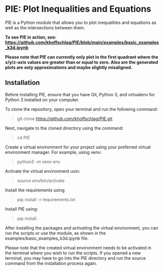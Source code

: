 # PIE: Plot Inequalities and Equations

PIE is a Python module that allows you to plot inequalities and equations as well as the intersections between them.

**To see PIE in action, see: https://github.com/khoffschlag/PIE/blob/main/examples/basic_examples_k3d.ipynb**

**Please note that PIE can currently only plot in the
first quadrant where the x/y/z-axis values are greater than or equal to zero.
Also are the generated plots are only approximations and maybe slightly misaligned.**

## Installation

Before installing PIE, ensure that you have Git, Python 3, and virtualenv for Python 3 installed on your computer.

To clone the repository, open your terminal and run the following command:

> git clone https://github.com/khoffschlag/PIE.git

Next, navigate to the cloned directory using the command:

> cd PIE


Create a virtual environment for your project using your preferred virtual environment manager.
For example, using venv:

> python3 -m venv env

Activate the virtual environment usin:

> source env/bin/activate

Install the requirements using

> pip install -r requirements.txt


Install PIE using:

> pip install .


After installing the packages and activating the virtual environment, you can run the scripts or use the module,
as shown in the examples/basic_examples_k3d.ipynb file.

Please note that the created virtual environment needs to be activated in the terminal where you wish to run the scripts.
If you opened a new terminal, you may have to go into the PIE directory and run the source command from the installation
process again.
